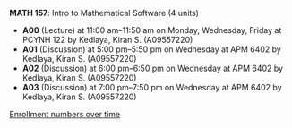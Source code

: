 **MATH 157**: Intro to Mathematical Software (4 units)

- **A00** (Lecture) at 11:00 am–11:50 am on Monday, Wednesday, Friday at PCYNH 122 by Kedlaya, Kiran S. (A09557220)
- **A01** (Discussion) at 5:00 pm–5:50 pm on Wednesday at APM 6402 by Kedlaya, Kiran S. (A09557220)
- **A02** (Discussion) at 6:00 pm–6:50 pm on Wednesday at APM 6402 by Kedlaya, Kiran S. (A09557220)
- **A03** (Discussion) at 7:00 pm–7:50 pm on Wednesday at APM 6402 by Kedlaya, Kiran S. (A09557220)

[Enrollment numbers over time](./MATH157.tsv)
